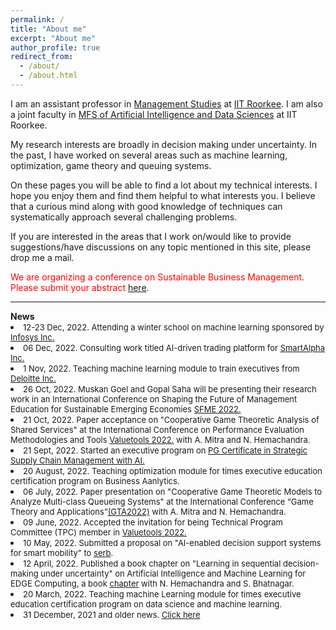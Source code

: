 ```yaml
---
permalink: /
title: "About me"
excerpt: "About me"
author_profile: true
redirect_from:
  - /about/
  - /about.html
---
```



 <p>I am an assistant professor in <a href = "https://doms.iitr.ac.in/" target="_blank">Management Studies</a>  at <a href = "https://www.iitr.ac.in/" target="_blank">IIT Roorkee</a>. I am also a joint faculty in <a href = "https://www.iitr.ac.in/mfsdsai/" target="_blank">MFS of Artificial Intelligence and Data Sciences</a>  at IIT Roorkee. </p>

<p>My research interests are broadly in decision making under uncertainty. In the past, I have worked on several areas such as machine learning, optimization, game theory and queuing systems. </p>

<p>On these pages you will be able to find a lot about my technical interests. I hope you enjoy them and find them helpful to what interests you. I believe that a curious mind along with good knowledge of techniques can systematically approach several challenging problems. </p>

<p>If you are interested in the areas that I work on/would like to provide suggestions/have discussions on any topic mentioned in this site, please drop me  a mail.</p>

<p style="color:red;">We are organizing a conference on Sustainable Business Management. Please submit your abstract <a href = "https://sbm2023.sciencesconf.org/" target="_blank">here</a>.</p>


<hr>
<b>News</b>

<li> <font size="2">12-23 Dec, 2022. Attending a winter school on machine learning sponsored by  <a href = "https://www.infosys.com/" target="_blank">Infosys Inc.</a></font></li>

<li> <font size="2">06 Dec, 2022. Consulting work titled AI-driven trading platform for <a href = "http://www.smartalpha.co.in/" target="_blank">SmartAlpha Inc.</a></font></li>

<li> <font size="2">1 Nov, 2022. Teaching machine learning module to train executives from <a href = "https://www2.deloitte.com/in/en.html" target="_blank">Deloitte Inc.</a></font></li>

<li> <font size="2">26 Oct, 2022. Muskan Goel and Gopal Saha will be presenting their research work in an International Conference on Shaping the Future of Management Education for Sustainable Emerging Economies <a href = "https://iitr.ac.in/sfme2022/index.html" target="_blank">SFME 2022.</a> </font></li>

<li> <font size="2">21 Oct, 2022. Paper acceptance on "Cooperative Game Theoretic Analysis of Shared Services" at the International Conference on Performance Evaluation Methodologies and Tools <a href = "https://valuetools.eai-conferences.org/2022/" target="_blank">Valuetools 2022.</a> with A. Mitra and N. Hemachandra.</font></li>

<li> <font size="2">21 Sept, 2022. Started an executive program on <a href = "https://www.coursera.org/certificates/strategic-supply-chain-management-ai-iitr" target="_blank">PG Certificate in Strategic Supply Chain Management with AI.</a></font></li>

<li> <font size="2">20 August, 2022. Teaching optimization module for times executive education certification program on Business Aanlytics.</font></li>

<li> <font size="2">06 July, 2022. Paper presentation on "Cooperative Game Theoretic Models to Analyze Multi-class Queueing Systems" at the International Conference “Game Theory and Applications”<a href = "https://gta2022.spbu.ru/en/" target="_blank">(GTA2022)</a> with A. Mitra and N. Hemachandra.</font></li>

<li> <font size="2">09 June, 2022. Accepted the invitation for being Technical Program Committee (TPC) member in <a href = "https://valuetools.eai-conferences.org/2022/" target="_blank">Valuetools 2022.</a></font></li>


<li> <font size="2">10 May, 2022. Submitted a proposal on "AI-enabled decision support systems for smart mobility" to <a href = "https://serbonline.in" target="_blank">serb</a>.</font></li>

<li> <font size="2">12 April, 2022. Published a book chapter on "Learning in sequential decision-making under uncertainty" on Artificial Intelligence and Machine Learning for EDGE Computing, a book <a href = "https://www.elsevier.com/books/artificial-intelligence-and-machine-learning-for-edge-computing/pandey/978-0-12-824054-0" target="_blank"> chapter</a> with N. Hemachandra and S. Bhatnagar.</font></li>


<li> <font size="2">20 March, 2022. Teaching machine Learning module for times executive education certification program on data science and machine learning.</font></li>




<li> <font size="2">31 December, 2021 and older news. <a href="/markdown/oldnews.html">Click here</a></font></li>
